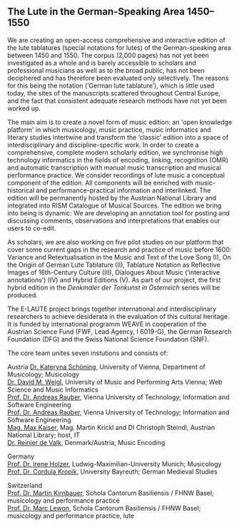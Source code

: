 ## The Lute in the German-Speaking Area 1450–1550

We are creating an open-access comprehensive and interactive edition of the lute tablatures (special notations for lutes) of the German-speaking area between 1450 and 1550. The corpus (2,000 pages) has not yet been investigated as a whole and is barely accessible to scholars and professional musicians as well as to the broad public, has not been deciphered and has therefore been evaluated only selectively. The reasons for this being the notation (‘German lute tablature’), which is little used today, the sites of the manuscripts scattered throughout Central Europe, and the fact that consistent adequate research methods have not yet been worked up.

The main aim is to create a novel form of music edition: an 'open knowledge platform' in which musicology, music practice, music informatics and literary studies intertwine and transform the ‘classic’ edition into a space of interdisciplinary and discipline-specific work. In order to create a comprehensive, complete modern scholarly edition, we synchronise high technology informatics in the fields of encoding, linking, recognition (OMR) and automatic transcription with manual music transcription and musical performance practice. We consider recordings of lute music a conceptual component of the edition. All components will be enriched with music-historical and performance-practical information and interlinked. The edition will be permanently hosted by the Austrian National Library and integrated into RISM Catalogue of Musical Sources. The edition we bring into being is dynamic: We are developing an annotation tool for posting and discussing comments, observations and interpretations that enables our users to co-edit.

As scholars, we are also working on five pilot studies on our platform that cover some current gaps in the research and practice of music before 1600: Variance and Retextualisation in the Music and Text of the Love Song (I), On the Origin of German Lute Tablature (II), Tablature Notation as Reflective Images of 16th-Century Culture (III), Dialogues About Music (‘interactive annotations’) (IV) and Hybrid Editions (V). As part of our project, the first hybrid edition in the *Denkmäler der Tonkunst in Österreich* series will be produced.

The E-LAUTE project brings together international and interdisciplinary researchers to achieve desiderata in the evaluation of this cultural heritage. It is funded by international programm WEAVE in cooperation of the Austrian Science Fund (FWF, Lead Agency, I 6019-G), the German Research Foundation (DFG) and the Swiss National Science Foundation (SNF).

The core team unites seven instutions and consists of:

Austria
[Dr. Kateryna Schöning](https://musikwissenschaft.univie.ac.at/ueber-uns/team/schoening/), University of Vienna, Department of Musicology; Musicology  
[Dr. David M. Weigl](https://iwk.mdw.ac.at/david-weigl), University of Music and Performing Arts Vienna; Web Science and Music Informatics  
[Prof. Dr. Andreas Rauber](https://informatics.tuwien.ac.at/people/andreas-rauber), Vienna University of Technology; Information and Software Engineering  
[Prof. Dr. Andreas Rauber](https://informatics.tuwien.ac.at/people/andreas-rauber), Vienna University of Technology; Information and Software Engineering  
[Mag. Max Kaiser](http://www.maxkaiser.at/), Mag. Martin Krickl and DI Christoph Steindl, Austrian National Library; host, IT  
[Dr. Reinier de Valk](https://scholar.google.com/citations?user=V2Vd9b0AAAAJ), Denmark/Austria, Music Encoding  

Germany  
[Prof. Dr. Irene Holzer](https://www.musikwissenschaft.uni-muenchen.de/personen/professoren/holzer/index.html), Ludwig-Maximilian-University Munich; Musicology  
[Prof. Dr. Cordula Kropik](https://www.mediaevistik.uni-bayreuth.de/de/team/Kropik-Cordula/index.php), University Bayreuth; German Medieval Studies  

Switzerland  
[Prof. Dr. Martin Kirnbauer](https://www.fhnw.ch/de/personen/martin-kirnbauer), Schola Cantorum Basiliensis / FHNW Basel; musicology and performance practice  
[Prof. Dr. Marc Lewon](https://www.fhnw.ch/de/personen/marc-lewon), Schola Cantorum Basiliensis / FHNW Basel; musicology and performance practice, lute
 
